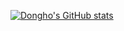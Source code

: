 [![Dongho's GitHub stats](https://github-readme-stats.vercel.app/api?username=YeonduBori)](https://github.com/YeonduBori/UnrealStudy)

